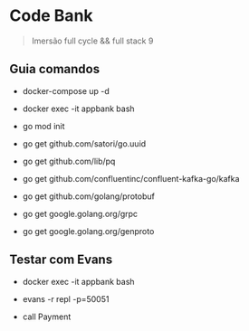 # Code Bank

> Imersão full cycle && full stack 9

## Guia comandos

- docker-compose up -d

- docker exec -it appbank bash

- go mod init

- go get github.com/satori/go.uuid

- go get github.com/lib/pq

- go get github.com/confluentinc/confluent-kafka-go/kafka

- go get github.com/golang/protobuf

- go get google.golang.org/grpc

- go get google.golang.org/genproto

## Testar com Evans

- docker exec -it appbank bash

- evans -r repl -p=50051

- call Payment

